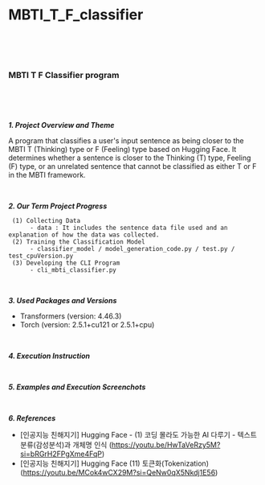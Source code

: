 # MBTI_T_F_classifier

<br><br><br>

### MBTI T F Classifier program

<br><br><br>

***1. Project Overview and Theme***

A program that classifies a user's input sentence as being closer to the MBTI T (Thinking) type or F (Feeling) type based on Hugging Face.
It determines whether a sentence is closer to the Thinking (T) type, Feeling (F) type, or an unrelated sentence that cannot be classified as either T or F in the MBTI framework.

<br>

***2. Our Term Project Progress***

     (1) Collecting Data
          - data : It includes the sentence data file used and an explanation of how the data was collected. 
     (2) Training the Classification Model
          - classifier_model / model_generation_code.py / test.py / test_cpuVersion.py
     (3) Developing the CLI Program
          - cli_mbti_classifier.py

<br>

***3. Used Packages and Versions***
- Transformers (version: 4.46.3)
- Torch (version: 2.5.1+cu121 or 2.5.1+cpu)

<br>

***4. Execution Instruction***  

<br>

***5. Examples and Execution Screenchots***

<br>

***6. References***
- [인공지능 친해지기] Hugging Face - (1) 코딩 몰라도 가능한 AI 다루기 - 텍스트분류(감성분석)과 개체명 인식
(https://youtu.be/HwTaVeRzy5M?si=bRGrH2FPgXme4FqP)
- [인공지능 친해지기] Hugging Face (11) 토큰화(Tokenization)
(https://youtu.be/MCok4wCX29M?si=QeNw0qX5Nkdj1E56)
